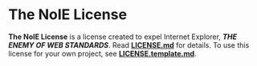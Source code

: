 # The NoIE License
**The NoIE License** is a license created to expel Internet Explorer, ***THE ENEMY OF WEB STANDARDS***. Read [**LICENSE.md**](https://github.com/thoratica/The-NoIE-License/blob/master/LICENSE.md) for details. To use this license for your own project, see [**LICENSE.template.md**](https://github.com/thoratica/The-NoIE-License/blob/master/LICENSE.template.md). 
